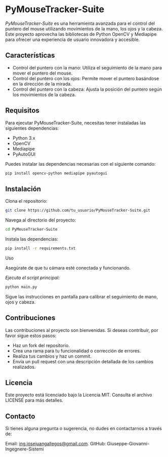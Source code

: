 # PyMouseTracker-Suite

_PyMouseTracker-Suite_ es una herramienta avanzada para el control del puntero del mouse utilizando movimientos de la mano, los ojos y la cabeza. Este proyecto aprovecha las bibliotecas de Python OpenCV y Mediapipe para ofrecer una experiencia de usuario innovadora y accesible.

## Características
 - Control del puntero con la mano: Utiliza el seguimiento de la mano para mover el puntero del mouse.
 - Control del puntero con los ojos: Permite mover el puntero basándose en la dirección de la mirada.
 - Control del puntero con la cabeza: Ajusta la posición del puntero según los movimientos de la cabeza.

## Requisitos

Para ejecutar PyMouseTracker-Suite, necesitas tener instaladas las siguientes dependencias:

 - Python 3.x
 - OpenCV
 - Mediapipe
 - PyAutoGUI

Puedes instalar las dependencias necesarias con el siguiente comando:

```bash
pip install opencv-python mediapipe pyautogui
````

## Instalación

Clona el repositorio:

````bash
git clone https://github.com/tu_usuario/PyMouseTracker-Suite.git
````
Navega al directorio del proyecto:

````bash
cd PyMouseTracker-Suite
````

Instala las dependencias:

````bash
pip install -r requirements.txt
````

Uso

Asegúrate de que tu cámara esté conectada y funcionando.

_Ejecuta el script principal:_

````bash
python main.py
````

Sigue las instrucciones en pantalla para calibrar el seguimiento de mano, ojos y cabeza.

## Contribuciones

Las contribuciones al proyecto son bienvenidas. Si deseas contribuir, por favor sigue estos pasos:

 - Haz un fork del repositorio.
 - Crea una rama para tu funcionalidad o corrección de errores.
 - Realiza tus cambios y haz un commit.
 - Envía un pull request con una descripción detallada de los cambios realizados.

## Licencia

Este proyecto está licenciado bajo la Licencia MIT. Consulta el archivo LICENSE para más detalles.

## Contacto

Si tienes alguna pregunta o sugerencia, no dudes en contactarnos a través de:

Email: ing.josejuangallegos@gmail.com.
GitHub: Giuseppe-Giovanni-Ingegnere-Sistemi
